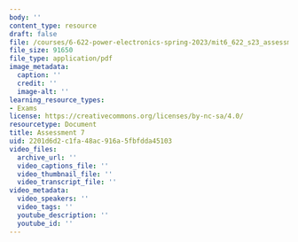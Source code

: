 ```yaml
---
body: ''
content_type: resource
draft: false
file: /courses/6-622-power-electronics-spring-2023/mit6_622_s23_assessment07.pdf
file_size: 91650
file_type: application/pdf
image_metadata:
  caption: ''
  credit: ''
  image-alt: ''
learning_resource_types:
- Exams
license: https://creativecommons.org/licenses/by-nc-sa/4.0/
resourcetype: Document
title: Assessment 7
uid: 2201d6d2-c1fa-48ac-916a-5fbfdda45103
video_files:
  archive_url: ''
  video_captions_file: ''
  video_thumbnail_file: ''
  video_transcript_file: ''
video_metadata:
  video_speakers: ''
  video_tags: ''
  youtube_description: ''
  youtube_id: ''
---
```

